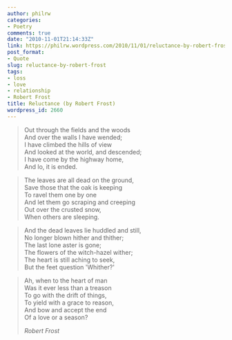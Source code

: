 ```yaml
---
author: philrw
categories:
- Poetry
comments: true
date: "2010-11-01T21:14:33Z"
link: https://philrw.wordpress.com/2010/11/01/reluctance-by-robert-frost/
post_format:
- Quote
slug: reluctance-by-robert-frost
tags:
- loss
- love
- relationship
- Robert Frost
title: Reluctance (by Robert Frost)
wordpress_id: 2660
---
```


> Out through the fields and the woods  
> And over the walls I have wended;  
> I have climbed the hills of view  
> And looked at the world, and descended;  
> I have come by the highway home,  
> And lo, it is ended.

> The leaves are all dead on the ground,  
> Save those that the oak is keeping  
> To ravel them one by one  
> And let them go scraping and creeping  
> Out over the crusted snow,  
> When others are sleeping.

> And the dead leaves lie huddled and still,  
> No longer blown hither and thither;  
> The last lone aster is gone;  
> The flowers of the witch-hazel wither;  
> The heart is still aching to seek,  
> But the feet question 'Whither?'

> Ah, when to the heart of man  
> Was it ever less than a treason  
> To go with the drift of things,  
> To yield with a grace to reason,  
> And bow and accept the end  
> Of a love or a season?
> 
> <cite>Robert Frost</cite>
